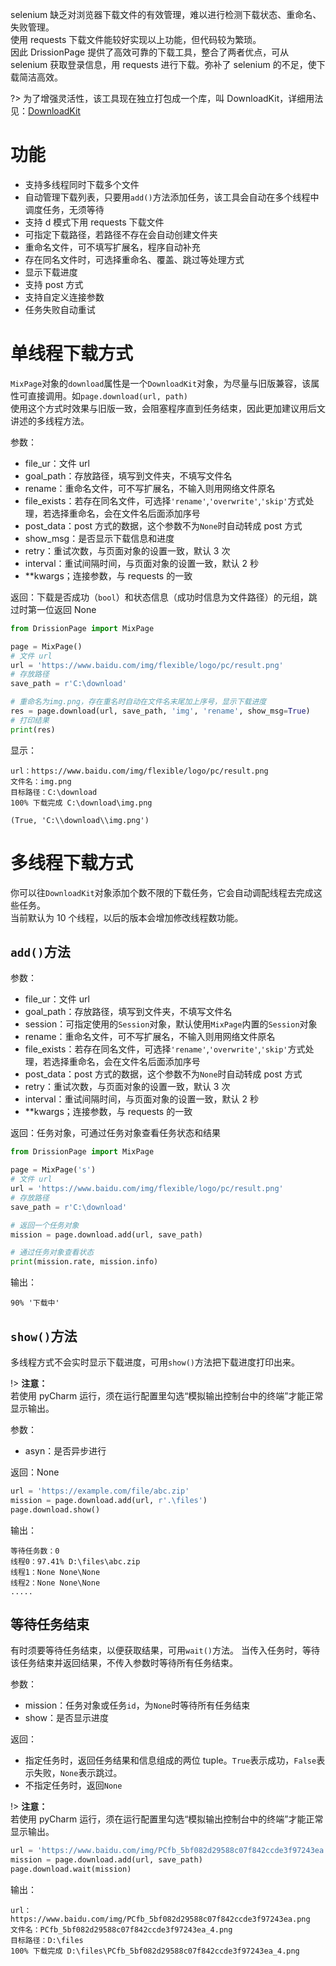 selenium 缺乏对浏览器下载文件的有效管理，难以进行检测下载状态、重命名、失败管理。  
使用 requests 下载文件能较好实现以上功能，但代码较为繁琐。  
因此 DrissionPage 提供了高效可靠的下载工具，整合了两者优点，可从 selenium 获取登录信息，用 requests 进行下载。弥补了 selenium 的不足，使下载简洁高效。

?> 为了增强灵活性，该工具现在独立打包成一个库，叫 DownloadKit，详细用法见：[DownloadKit](https://gitee.com/g1879/DownloadKit)

# 功能

- 支持多线程同时下载多个文件
- 自动管理下载列表，只要用`add()`方法添加任务，该工具会自动在多个线程中调度任务，无须等待
- 支持 d 模式下用 requests 下载文件
- 可指定下载路径，若路径不存在会自动创建文件夹
- 重命名文件，可不填写扩展名，程序自动补充
- 存在同名文件时，可选择重命名、覆盖、跳过等处理方式
- 显示下载进度
- 支持 post 方式
- 支持自定义连接参数
- 任务失败自动重试

# 单线程下载方式

`MixPage`对象的`download`属性是一个`DownloadKit`对象，为尽量与旧版兼容，该属性可直接调用。如`page.download(url, path)`  
使用这个方式时效果与旧版一致，会阻塞程序直到任务结束，因此更加建议用后文讲述的多线程方法。

参数：

- file_ur：文件 url
- goal_path：存放路径，填写到文件夹，不填写文件名
- rename：重命名文件，可不写扩展名，不输入则用网络文件原名
- file_exists：若存在同名文件，可选择`'rename'`,`'overwrite'`,`'skip'`方式处理，若选择重命名，会在文件名后面添加序号
- post_data：post 方式的数据，这个参数不为`None`时自动转成 post 方式
- show_msg：是否显示下载信息和进度
- retry：重试次数，与页面对象的设置一致，默认 3 次
- interval：重试间隔时间，与页面对象的设置一致，默认 2 秒
- **kwargs；连接参数，与 requests 的一致

返回：下载是否成功（`bool`）和状态信息（成功时信息为文件路径）的元组，跳过时第一位返回 None

```python
from DrissionPage import MixPage

page = MixPage()
# 文件 url
url = 'https://www.baidu.com/img/flexible/logo/pc/result.png'  
# 存放路径
save_path = r'C:\download'  

# 重命名为img.png，存在重名时自动在文件名末尾加上序号，显示下载进度
res = page.download(url, save_path, 'img', 'rename', show_msg=True)
# 打印结果
print(res)
```

显示：

```shell
url：https://www.baidu.com/img/flexible/logo/pc/result.png
文件名：img.png
目标路径：C:\download
100% 下载完成 C:\download\img.png

(True, 'C:\\download\\img.png')
```

# 多线程下载方式

你可以往`DownloadKit`对象添加个数不限的下载任务，它会自动调配线程去完成这些任务。   
当前默认为 10 个线程，以后的版本会增加修改线程数功能。

## `add()`方法

参数：

- file_ur：文件 url
- goal_path：存放路径，填写到文件夹，不填写文件名
- session：可指定使用的`Session`对象，默认使用`MixPage`内置的`Session`对象
- rename：重命名文件，可不写扩展名，不输入则用网络文件原名
- file_exists：若存在同名文件，可选择`'rename'`,`'overwrite'`,`'skip'`方式处理，若选择重命名，会在文件名后面添加序号
- post_data：post 方式的数据，这个参数不为`None`时自动转成 post 方式
- retry：重试次数，与页面对象的设置一致，默认 3 次
- interval：重试间隔时间，与页面对象的设置一致，默认 2 秒
- **kwargs；连接参数，与 requests 的一致

返回：任务对象，可通过任务对象查看任务状态和结果

```python
from DrissionPage import MixPage

page = MixPage('s')
# 文件 url
url = 'https://www.baidu.com/img/flexible/logo/pc/result.png'  
# 存放路径
save_path = r'C:\download'  

# 返回一个任务对象
mission = page.download.add(url, save_path)

# 通过任务对象查看状态
print(mission.rate, mission.info)
```

输出：

```shell
90% '下载中'
```

## `show()`方法

多线程方式不会实时显示下载进度，可用`show()`方法把下载进度打印出来。

!> **注意：** <br>  若使用 pyCharm 运行，须在运行配置里勾选“模拟输出控制台中的终端”才能正常显示输出。

参数：

- asyn：是否异步进行

返回：None

```python
url = 'https://example.com/file/abc.zip'
mission = page.download.add(url, r'.\files')
page.download.show()
```

输出：

```shell
等待任务数：0
线程0：97.41% D:\files\abc.zip
线程1：None None\None
线程2：None None\None
.....
```



## 等待任务结束

有时须要等待任务结束，以便获取结果，可用`wait()`方法。
当传入任务时，等待该任务结束并返回结果，不传入参数时等待所有任务结束。

参数：

- mission：任务对象或任务`id`，为`None`时等待所有任务结束
- show：是否显示进度

返回：

- 指定任务时，返回任务结果和信息组成的两位 tuple。`True`表示成功，`False`表示失败，`None`表示跳过。
- 不指定任务时，返回`None`

!> **注意：** <br>  若使用 pyCharm 运行，须在运行配置里勾选“模拟输出控制台中的终端”才能正常显示输出。

```python
url = 'https://www.baidu.com/img/PCfb_5bf082d29588c07f842ccde3f97243ea.png'
mission = page.download.add(url, save_path)
page.download.wait(mission)
```

输出：

```shell
url：https://www.baidu.com/img/PCfb_5bf082d29588c07f842ccde3f97243ea.png
文件名：PCfb_5bf082d29588c07f842ccde3f97243ea_4.png
目标路径：D:\files
100% 下载完成 D:\files\PCfb_5bf082d29588c07f842ccde3f97243ea_4.png
```
